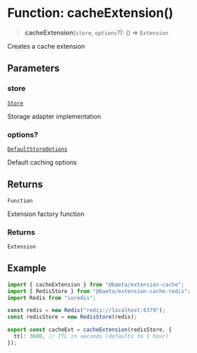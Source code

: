 # Function: cacheExtension()

> **cacheExtension**(`store`, `options`?): () => `Extension`

Creates a cache extension

## Parameters

### store

[`Store`](../classes/Store.md)

Storage adapter implementation

### options?

[`DefaultStoreOptions`](../interfaces/DefaultStoreOptions.md)

Default caching options

## Returns

`Function`

Extension factory function

### Returns

`Extension`

## Example

```typescript
import { cacheExtension } from "@baeta/extension-cache";
import { RedisStore } from "@baeta/extension-cache-redis";
import Redis from "ioredis";

const redis = new Redis("redis://localhost:6379");
const redisStore = new RedisStore(redis);

export const cacheExt = cacheExtension(redisStore, {
  ttl: 3600, // TTL in seconds (defaults to 1 hour)
});
```

